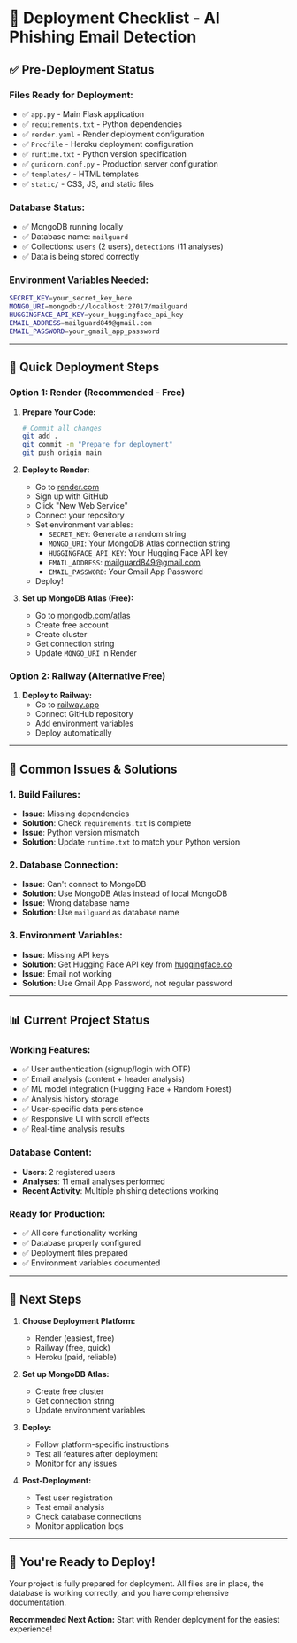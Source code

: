 # 🚀 Deployment Checklist - AI Phishing Email Detection

## **✅ Pre-Deployment Status**

### **Files Ready for Deployment:**
- ✅ `app.py` - Main Flask application
- ✅ `requirements.txt` - Python dependencies
- ✅ `render.yaml` - Render deployment configuration
- ✅ `Procfile` - Heroku deployment configuration
- ✅ `runtime.txt` - Python version specification
- ✅ `gunicorn.conf.py` - Production server configuration
- ✅ `templates/` - HTML templates
- ✅ `static/` - CSS, JS, and static files

### **Database Status:**
- ✅ MongoDB running locally
- ✅ Database name: `mailguard`
- ✅ Collections: `users` (2 users), `detections` (11 analyses)
- ✅ Data is being stored correctly

### **Environment Variables Needed:**
```bash
SECRET_KEY=your_secret_key_here
MONGO_URI=mongodb://localhost:27017/mailguard
HUGGINGFACE_API_KEY=your_huggingface_api_key
EMAIL_ADDRESS=mailguard849@gmail.com
EMAIL_PASSWORD=your_gmail_app_password
```

---

## **🎯 Quick Deployment Steps**

### **Option 1: Render (Recommended - Free)**

1. **Prepare Your Code:**
   ```bash
   # Commit all changes
   git add .
   git commit -m "Prepare for deployment"
   git push origin main
   ```

2. **Deploy to Render:**
   - Go to [render.com](https://render.com)
   - Sign up with GitHub
   - Click "New Web Service"
   - Connect your repository
   - Set environment variables:
     - `SECRET_KEY`: Generate a random string
     - `MONGO_URI`: Your MongoDB Atlas connection string
     - `HUGGINGFACE_API_KEY`: Your Hugging Face API key
     - `EMAIL_ADDRESS`: mailguard849@gmail.com
     - `EMAIL_PASSWORD`: Your Gmail App Password
   - Deploy!

3. **Set up MongoDB Atlas (Free):**
   - Go to [mongodb.com/atlas](https://mongodb.com/atlas)
   - Create free account
   - Create cluster
   - Get connection string
   - Update `MONGO_URI` in Render

### **Option 2: Railway (Alternative Free)**

1. **Deploy to Railway:**
   - Go to [railway.app](https://railway.app)
   - Connect GitHub repository
   - Add environment variables
   - Deploy automatically

---

## **🔧 Common Issues & Solutions**

### **1. Build Failures:**
- **Issue**: Missing dependencies
- **Solution**: Check `requirements.txt` is complete
- **Issue**: Python version mismatch
- **Solution**: Update `runtime.txt` to match your Python version

### **2. Database Connection:**
- **Issue**: Can't connect to MongoDB
- **Solution**: Use MongoDB Atlas instead of local MongoDB
- **Issue**: Wrong database name
- **Solution**: Use `mailguard` as database name

### **3. Environment Variables:**
- **Issue**: Missing API keys
- **Solution**: Get Hugging Face API key from [huggingface.co](https://huggingface.co)
- **Issue**: Email not working
- **Solution**: Use Gmail App Password, not regular password

---

## **📊 Current Project Status**

### **Working Features:**
- ✅ User authentication (signup/login with OTP)
- ✅ Email analysis (content + header analysis)
- ✅ ML model integration (Hugging Face + Random Forest)
- ✅ Analysis history storage
- ✅ User-specific data persistence
- ✅ Responsive UI with scroll effects
- ✅ Real-time analysis results

### **Database Content:**
- **Users**: 2 registered users
- **Analyses**: 11 email analyses performed
- **Recent Activity**: Multiple phishing detections working

### **Ready for Production:**
- ✅ All core functionality working
- ✅ Database properly configured
- ✅ Deployment files prepared
- ✅ Environment variables documented

---

## **🚀 Next Steps**

1. **Choose Deployment Platform:**
   - Render (easiest, free)
   - Railway (free, quick)
   - Heroku (paid, reliable)

2. **Set up MongoDB Atlas:**
   - Create free cluster
   - Get connection string
   - Update environment variables

3. **Deploy:**
   - Follow platform-specific instructions
   - Test all features after deployment
   - Monitor for any issues

4. **Post-Deployment:**
   - Test user registration
   - Test email analysis
   - Check database connections
   - Monitor application logs

---

## **🎉 You're Ready to Deploy!**

Your project is fully prepared for deployment. All files are in place, the database is working correctly, and you have comprehensive documentation.

**Recommended Next Action:** Start with Render deployment for the easiest experience!

